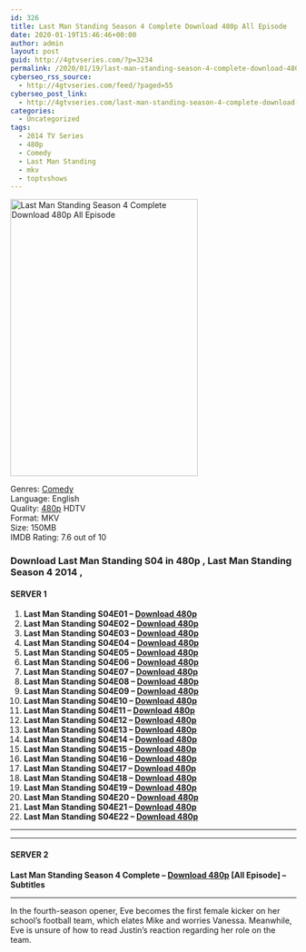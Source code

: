 ```yaml
---
id: 326
title: Last Man Standing Season 4 Complete Download 480p All Episode
date: 2020-01-19T15:46:46+00:00
author: admin
layout: post
guid: http://4gtvseries.com/?p=3234
permalink: /2020/01/19/last-man-standing-season-4-complete-download-480p-all-episode/
cyberseo_rss_source:
  - http://4gtvseries.com/feed/?paged=55
cyberseo_post_link:
  - http://4gtvseries.com/last-man-standing-season-4-complete-download-480p-all-episode/
categories:
  - Uncategorized
tags:
  - 2014 TV Series
  - 480p
  - Comedy
  - Last Man Standing
  - mkv
  - toptvshows
---
```

<img loading="lazy" class="aligncenter" src="https://2.bp.blogspot.com/-vT-BuzhCti8/XiR39Hlf7oI/AAAAAAAAA7Y/iYv7ozxGTckz5KuEfi2IMnPYoALfWfj8QCK4BGAYYCw/s1600/Last%2BMan%2BStanding%2BSeason%2B4.jpg" alt="Last Man Standing Season 4 Complete Download 480p All Episode" width="330" height="488" />

Genres: <a href="http://4gtvseries.com/tag/comedy/" data-wpel-link="internal">Comedy</a>  
Language: English  
Quality:&nbsp;<a href="http://4gtvseries.com/tag/480p/" data-wpel-link="internal">480p</a>&nbsp;HDTV  
Format: MKV  
Size: 150MB  
IMDB Rating: 7.6 out of 10

### **Download Last Man Standing S04 in 480p , Last Man Standing Season 4 2014 ,&nbsp;**

#### <span><strong>SERVER 1</strong></span>

  1. **Last Man Standing S04E01 – <a href="http://slink.dl480p.xyz/C1F6" data-wpel-link="external" target="_blank" rel="nofollow external noopener noreferrer" class="wpel-icon-left"><i class="wpel-icon fa fa-download" aria-hidden="true"></i>Download 480p</a>**
  2. **Last Man Standing S04E02 – <a href="http://slink.dl480p.xyz/YzQ9" data-wpel-link="external" target="_blank" rel="nofollow external noopener noreferrer" class="wpel-icon-left"><i class="wpel-icon fa fa-download" aria-hidden="true"></i>Download 480p</a>**
  3. **Last Man Standing S04E03 – <a href="http://slink.dl480p.xyz/7nx1" data-wpel-link="external" target="_blank" rel="nofollow external noopener noreferrer" class="wpel-icon-left"><i class="wpel-icon fa fa-download" aria-hidden="true"></i>Download 480p</a>**
  4. **Last Man Standing S04E04 – <a href="http://slink.dl480p.xyz/p9vnngA" data-wpel-link="external" target="_blank" rel="nofollow external noopener noreferrer" class="wpel-icon-left"><i class="wpel-icon fa fa-download" aria-hidden="true"></i>Download 480p</a>**
  5. **Last Man Standing S04E05 – <a href="http://slink.dl480p.xyz/XygH" data-wpel-link="external" target="_blank" rel="nofollow external noopener noreferrer" class="wpel-icon-left"><i class="wpel-icon fa fa-download" aria-hidden="true"></i>Download 480p</a>**
  6. **Last Man Standing S04E06 – <a href="http://slink.dl480p.xyz/jQPcHuXi" data-wpel-link="external" target="_blank" rel="nofollow external noopener noreferrer" class="wpel-icon-left"><i class="wpel-icon fa fa-download" aria-hidden="true"></i>Download 480p</a>**
  7. **Last Man Standing S04E07 – <a href="http://slink.dl480p.xyz/5GAz" data-wpel-link="external" target="_blank" rel="nofollow external noopener noreferrer" class="wpel-icon-left"><i class="wpel-icon fa fa-download" aria-hidden="true"></i>Download 480p</a>**
  8. **Last Man Standing S04E08 – <a href="http://slink.dl480p.xyz/qNJ0J" data-wpel-link="external" target="_blank" rel="nofollow external noopener noreferrer" class="wpel-icon-left"><i class="wpel-icon fa fa-download" aria-hidden="true"></i>Download 480p</a>**
  9. **Last Man Standing S04E09 – <a href="http://slink.dl480p.xyz/t1dzYb" data-wpel-link="external" target="_blank" rel="nofollow external noopener noreferrer" class="wpel-icon-left"><i class="wpel-icon fa fa-download" aria-hidden="true"></i>Download 480p</a>**
 10. **Last Man Standing S04E10 – <a href="http://slink.dl480p.xyz/hyXs4Ujl" data-wpel-link="external" target="_blank" rel="nofollow external noopener noreferrer" class="wpel-icon-left"><i class="wpel-icon fa fa-download" aria-hidden="true"></i>Download 480p</a>**
 11. **Last Man Standing S04E11 – <a href="http://slink.dl480p.xyz/qpvE4YZ" data-wpel-link="external" target="_blank" rel="nofollow external noopener noreferrer" class="wpel-icon-left"><i class="wpel-icon fa fa-download" aria-hidden="true"></i>Download 480p</a>**
 12. **Last Man Standing S04E12 – <a href="http://slink.dl480p.xyz/x9zwcKt" data-wpel-link="external" target="_blank" rel="nofollow external noopener noreferrer" class="wpel-icon-left"><i class="wpel-icon fa fa-download" aria-hidden="true"></i>Download 480p</a>**
 13. **Last Man Standing S04E13 – <a href="http://slink.dl480p.xyz/KAeF" data-wpel-link="external" target="_blank" rel="nofollow external noopener noreferrer" class="wpel-icon-left"><i class="wpel-icon fa fa-download" aria-hidden="true"></i>Download 480p</a>**
 14. **Last Man Standing S04E14 – <a href="http://slink.dl480p.xyz/kt4bFG29" data-wpel-link="external" target="_blank" rel="nofollow external noopener noreferrer" class="wpel-icon-left"><i class="wpel-icon fa fa-download" aria-hidden="true"></i>Download 480p</a>**
 15. **Last Man Standing S04E15 – <a href="http://slink.dl480p.xyz/ewYNMBhI" data-wpel-link="external" target="_blank" rel="nofollow external noopener noreferrer" class="wpel-icon-left"><i class="wpel-icon fa fa-download" aria-hidden="true"></i>Download 480p</a>**
 16. **Last Man Standing S04E16 – <a href="http://slink.dl480p.xyz/vuXcRLB" data-wpel-link="external" target="_blank" rel="nofollow external noopener noreferrer" class="wpel-icon-left"><i class="wpel-icon fa fa-download" aria-hidden="true"></i>Download 480p</a>**
 17. **Last Man Standing S04E17 – <a href="http://slink.dl480p.xyz/3xkbYYpQ" data-wpel-link="external" target="_blank" rel="nofollow external noopener noreferrer" class="wpel-icon-left"><i class="wpel-icon fa fa-download" aria-hidden="true"></i>Download 480p</a>**
 18. **Last Man Standing S04E18 – <a href="http://slink.dl480p.xyz/0yqWD" data-wpel-link="external" target="_blank" rel="nofollow external noopener noreferrer" class="wpel-icon-left"><i class="wpel-icon fa fa-download" aria-hidden="true"></i>Download 480p</a>**
 19. **Last Man Standing S04E19 – <a href="http://slink.dl480p.xyz/F91w" data-wpel-link="external" target="_blank" rel="nofollow external noopener noreferrer" class="wpel-icon-left"><i class="wpel-icon fa fa-download" aria-hidden="true"></i>Download 480p</a>**
 20. **Last Man Standing S04E20 – <a href="http://slink.dl480p.xyz/A5Emet" data-wpel-link="external" target="_blank" rel="nofollow external noopener noreferrer" class="wpel-icon-left"><i class="wpel-icon fa fa-download" aria-hidden="true"></i>Download 480p</a>**
 21. **Last Man Standing S04E21 – <a href="http://slink.dl480p.xyz/YEgDg" data-wpel-link="external" target="_blank" rel="nofollow external noopener noreferrer" class="wpel-icon-left"><i class="wpel-icon fa fa-download" aria-hidden="true"></i>Download 480p</a>**
 22. **Last Man Standing S04E22 – <a href="http://slink.dl480p.xyz/U3qgwv4" data-wpel-link="external" target="_blank" rel="nofollow external noopener noreferrer" class="wpel-icon-left"><i class="wpel-icon fa fa-download" aria-hidden="true"></i>Download 480p</a>**

* * *

* * *

#### <span><strong>SERVER 2</strong></span>

**Last Man Standing Season 4 Complete – <a href="http://dl480p.xyz/3503/" data-wpel-link="external" target="_blank" rel="nofollow external noopener noreferrer" class="wpel-icon-left"><i class="wpel-icon fa fa-download" aria-hidden="true"></i>Download 480p</a> [All Episode] – Subtitles**

* * *

In the fourth-season opener, Eve becomes the first female kicker on her school’s football team, which elates Mike and worries Vanessa. Meanwhile, Eve is unsure of how to read Justin’s reaction regarding her role on the team.

<div align="center">
</div>